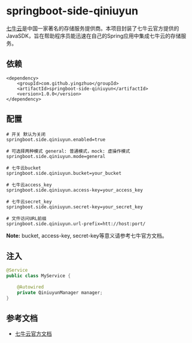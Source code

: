 # springboot-side-qiniuyun

[七牛云](http://www.qiniu.com/)是中国一家著名的存储服务提供商。本项目封装了七牛云官方提供的JavaSDK，旨在帮助程序员能迅速在自己的Spring应用中集成七牛云的存储服务。

依赖
---

```
<dependency>
    <groupId>com.github.yingzhuo</groupId>
    <artifactId>springboot-side-qiniuyun</artifactId>
    <version>1.0.0</version>
</dependency>
```

配置
---

```properties
# 开关 默认为关闭
springboot.side.qiniuyun.enabled=true

# 可选择两种模式 general: 普通模式，mock: 虚操作模式
springboot.side.qiniuyun.mode=general

# 七牛云bucket
springboot.side.qiniuyun.bucket=your_bucket

# 七牛云access_key
springboot.side.qiniuyun.access-key=your_access_key

# 七牛云secret_key
springboot.side.qiniuyun.secret-key=your_secret_key

# 文件访问URL前缀
springboot.side.qiniuyun.url-prefix=htt://host:port/
```

**Note:** bucket, access-key, secret-key等意义请参考七牛官方文档。

注入
---

```java
@Service
public class MyService {
	
	@Autowired
	private QiniuyunManager manager;
}
```

参考文档
---

* [七牛云官方文档](http://developer.qiniu.com/)
